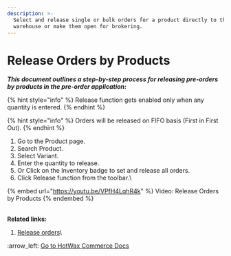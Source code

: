 ```yaml
---
description: >-
  Select and release single or bulk orders for a product directly to the
  warehouse or make them open for brokering.
---
```


# Release Orders by Products

_**This document outlines a step-by-step process for releasing pre-orders by products in the pre-order application:**_

{% hint style="info" %}
Release function gets enabled only when any quantity is entered.
{% endhint %}

{% hint style="info" %}
Orders will be released on FIFO basis (First in First Out).
{% endhint %}

1. Go to the Product page.&#x20;
2. Search Product.
3. Select Variant.
4. Enter the quantity to release.
5. Or Click on the Inventory badge to set and release all orders.
6. Click Release function from the toolbar.\


{% embed url="https://youtu.be/VPfH4LqhR4k" %}
Video: Release Orders by Products
{% endembed %}

\
**Related links:**&#x20;

1. [Release orders](http://127.0.0.1:5000/s/PtD5lh2DqmKcdWTxcOWL/orders-page/release-orders)\


&#x20;:arrow\_left: [Go to HotWax Commerce Docs](http://127.0.0.1:5000/o/l53nGvPQLhOHrKCP9HTG/s/TefRnbhmBjhScpq172vl/)
